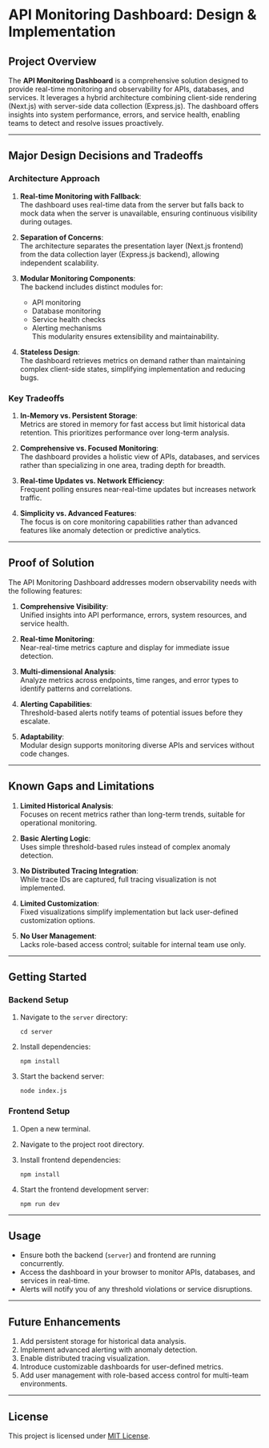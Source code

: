 # API Monitoring Dashboard: Design & Implementation

## Project Overview

The **API Monitoring Dashboard** is a comprehensive solution designed to provide real-time monitoring and observability for APIs, databases, and services. It leverages a hybrid architecture combining client-side rendering (Next.js) with server-side data collection (Express.js). The dashboard offers insights into system performance, errors, and service health, enabling teams to detect and resolve issues proactively.

---

## Major Design Decisions and Tradeoffs

### **Architecture Approach**

1. **Real-time Monitoring with Fallback**:  
   The dashboard uses real-time data from the server but falls back to mock data when the server is unavailable, ensuring continuous visibility during outages.

2. **Separation of Concerns**:  
   The architecture separates the presentation layer (Next.js frontend) from the data collection layer (Express.js backend), allowing independent scalability.

3. **Modular Monitoring Components**:  
   The backend includes distinct modules for:
   - API monitoring
   - Database monitoring
   - Service health checks
   - Alerting mechanisms  
   This modularity ensures extensibility and maintainability.

4. **Stateless Design**:  
   The dashboard retrieves metrics on demand rather than maintaining complex client-side states, simplifying implementation and reducing bugs.

### **Key Tradeoffs**

1. **In-Memory vs. Persistent Storage**:  
   Metrics are stored in memory for fast access but limit historical data retention. This prioritizes performance over long-term analysis.

2. **Comprehensive vs. Focused Monitoring**:  
   The dashboard provides a holistic view of APIs, databases, and services rather than specializing in one area, trading depth for breadth.

3. **Real-time Updates vs. Network Efficiency**:  
   Frequent polling ensures near-real-time updates but increases network traffic.

4. **Simplicity vs. Advanced Features**:  
   The focus is on core monitoring capabilities rather than advanced features like anomaly detection or predictive analytics.

---

## Proof of Solution

The API Monitoring Dashboard addresses modern observability needs with the following features:

1. **Comprehensive Visibility**:  
   Unified insights into API performance, errors, system resources, and service health.

2. **Real-time Monitoring**:  
   Near-real-time metrics capture and display for immediate issue detection.

3. **Multi-dimensional Analysis**:  
   Analyze metrics across endpoints, time ranges, and error types to identify patterns and correlations.

4. **Alerting Capabilities**:  
   Threshold-based alerts notify teams of potential issues before they escalate.

5. **Adaptability**:  
   Modular design supports monitoring diverse APIs and services without code changes.

---

## Known Gaps and Limitations

1. **Limited Historical Analysis**:  
   Focuses on recent metrics rather than long-term trends, suitable for operational monitoring.

2. **Basic Alerting Logic**:  
   Uses simple threshold-based rules instead of complex anomaly detection.

3. **No Distributed Tracing Integration**:  
   While trace IDs are captured, full tracing visualization is not implemented.

4. **Limited Customization**:  
   Fixed visualizations simplify implementation but lack user-defined customization options.

5. **No User Management**:  
   Lacks role-based access control; suitable for internal team use only.

---

## Getting Started

### Backend Setup

1. Navigate to the `server` directory:
    ```
    cd server
    ```

2. Install dependencies:
    ```
    npm install
    ```

3. Start the backend server:
    ```
    node index.js
    ```

### Frontend Setup

1. Open a new terminal.
2. Navigate to the project root directory.
3. Install frontend dependencies:
    ```
    npm install
    ```

4. Start the frontend development server:
    ```
    npm run dev
    ```

---

## Usage

- Ensure both the backend (`server`) and frontend are running concurrently.
- Access the dashboard in your browser to monitor APIs, databases, and services in real-time.
- Alerts will notify you of any threshold violations or service disruptions.

---

## Future Enhancements

1. Add persistent storage for historical data analysis.
2. Implement advanced alerting with anomaly detection.
3. Enable distributed tracing visualization.
4. Introduce customizable dashboards for user-defined metrics.
5. Add user management with role-based access control for multi-team environments.

---

## License

This project is licensed under [MIT License](LICENSE).

